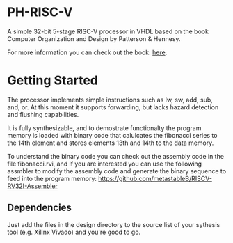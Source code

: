 # PH-RISC-V
A simple 32-bit 5-stage RISC-V processor in VHDL based on the book Computer Organization and Design by Patterson &amp; Hennesy.

For more information you can check out the book:
[here](https://www.amazon.com/gp/product/0128122757/ref=dbs_a_def_rwt_bibl_vppi_i2).

# Getting Started

The processor implements simple instructions such as lw, sw, add, sub, and, or. At this moment it supports forwarding, but lacks hazard detection and flushing capabilities.

It is fully synthesizable, and to demostrate functionalty the program memory is loaded with binary code that calulcates the fibonacci series to the 14th element and stores elements 13th and 14th to the data memory. 

To understand the binary code you can check out the assembly code in the file fibonacci.rvi, and if you are interested you can use the following assmbler to modify the assembly code and generate the binary sequence to feed into the program memory:
https://github.com/metastableB/RISCV-RV32I-Assembler

## Dependencies
Just add the files in the design directory to the source list of your sythesis tool (e.g. Xilinx Vivado) and you're good to go.
